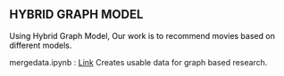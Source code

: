 ## HYBRID GRAPH MODEL


<p style="color: black; font-size: 14px;">
Using Hybrid Graph Model, Our work is to recommend movies based on different models.


mergedata.ipynb : <a href="https://github.com/HariPadBharti/Recommendation_System/blob/master/Hybrid_Graph_Work/mergedata.ipynb">Link</a> Creates usable data for graph based research. 
</p>
